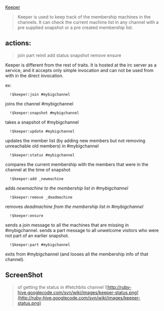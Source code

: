 [Keeper](Keeper.md)

> Keeper is used to keep track of the membership machines in the channels. It can check the current machine list
in any channel with a pre supplied snapshot or a pre created membership list.

## actions: ##
> join part reinit add status snapshot remove ensure

Keeper is different from the rest of traits. It is hosted at the irc server as a service, and it accepts only
simple invocation and can not be used from with in the direct invocation.

ex:
```
  !$keeper:join #mybigchannel
```

joins the channel #mybigchannel

```
  !$keeper:snapshot #mybigchannel
```

takes a snapshot of #mybigchannel

```
  !$keeper:update #mybigchannel
```

updates the member list (by adding new members but not removing unreachable old members) in #mybigchannel

```
  !$keeper:status #mybigchannel
```

compares the current membership with the members that were in the channel at the time of snapshot

```
  !$keeper:add _newmachine
```

adds _newmachine to the membership list in #mybigchannel_

```
  !$keeper:remove _deadmachine
```

removes _deadmachine from the membership list in #mybigchannel_

```
  !$keeper:ensure
```

sends a join message to all the machines that are missing in #mybigchannel.
sends a part message to all unwelcome visitors who were not part of an earlier snapshot.

```
  !$keeper:part #mybigchannel
```

exits from #mybigchannel (and looses all the membership info of that channel).

## ScreenShot ##
> of getting the status in #fetchbits channel
![http://ruby-hive.googlecode.com/svn/wiki/images/keeper-status.png](http://ruby-hive.googlecode.com/svn/wiki/images/keeper-status.png)